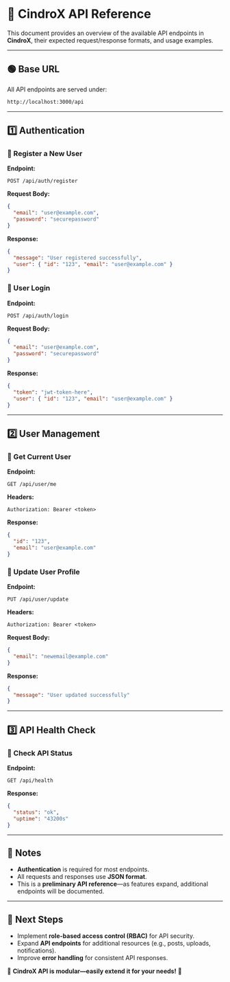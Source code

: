 # 📖 CindroX API Reference

This document provides an overview of the available API endpoints in **CindroX**, their expected request/response formats, and usage examples.

---

## **🟢 Base URL**
All API endpoints are served under:
```sh
http://localhost:3000/api
```

---

## **1️⃣ Authentication**
### **🔹 Register a New User**
**Endpoint:**
```http
POST /api/auth/register
```

**Request Body:**
```json
{
  "email": "user@example.com",
  "password": "securepassword"
}
```

**Response:**
```json
{
  "message": "User registered successfully",
  "user": { "id": "123", "email": "user@example.com" }
}
```

### **🔹 User Login**
**Endpoint:**
```http
POST /api/auth/login
```

**Request Body:**
```json
{
  "email": "user@example.com",
  "password": "securepassword"
}
```

**Response:**
```json
{
  "token": "jwt-token-here",
  "user": { "id": "123", "email": "user@example.com" }
}
```

---

## **2️⃣ User Management**
### **🔹 Get Current User**
**Endpoint:**
```http
GET /api/user/me
```

**Headers:**
```http
Authorization: Bearer <token>
```

**Response:**
```json
{
  "id": "123",
  "email": "user@example.com"
}
```

### **🔹 Update User Profile**
**Endpoint:**
```http
PUT /api/user/update
```

**Headers:**
```http
Authorization: Bearer <token>
```

**Request Body:**
```json
{
  "email": "newemail@example.com"
}
```

**Response:**
```json
{
  "message": "User updated successfully"
}
```

---

## **3️⃣ API Health Check**
### **🔹 Check API Status**
**Endpoint:**
```http
GET /api/health
```

**Response:**
```json
{
  "status": "ok",
  "uptime": "43200s"
}
```

---

## **📌 Notes**
- **Authentication** is required for most endpoints.
- All requests and responses use **JSON format**.
- This is a **preliminary API reference**—as features expand, additional endpoints will be documented.

---

## **🚀 Next Steps**
- Implement **role-based access control (RBAC)** for API security.
- Expand **API endpoints** for additional resources (e.g., posts, uploads, notifications).
- Improve **error handling** for consistent API responses.

🔹 **CindroX API is modular—easily extend it for your needs!** 🎯
